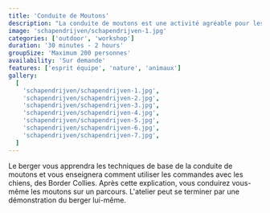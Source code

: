 ```yaml
---
title: 'Conduite de Moutons'
description: "La conduite de moutons est une activité agréable pour les groupes qui souhaitent profiter de la nature et de la beauté de l'environnement."
image: 'schapendrijven/schapendrijven-1.jpg'
categories: ['outdoor', 'workshop']
duration: '30 minutes - 2 hours'
groupSize: 'Maximum 200 personnes'
availability: 'Sur demande'
features: ['esprit équipe', 'nature', 'animaux']
gallery:
  [
    'schapendrijven/schapendrijven-1.jpg',
    'schapendrijven/schapendrijven-2.jpg',
    'schapendrijven/schapendrijven-3.jpg',
    'schapendrijven/schapendrijven-4.jpg',
    'schapendrijven/schapendrijven-5.jpg',
    'schapendrijven/schapendrijven-6.jpg',
    'schapendrijven/schapendrijven-7.jpg',
  ]
---
```


Le berger vous apprendra les techniques de base de la conduite de moutons et vous enseignera comment utiliser les commandes avec les chiens, des Border Collies. Après cette explication, vous conduirez vous-même les moutons sur un parcours. L'atelier peut se terminer par une démonstration du berger lui-même.
